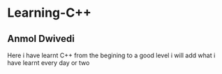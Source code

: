 # Learning-C++
## Anmol Dwivedi
Here i have learnt C++ from the begining to a good level i will add what i have learnt every day or two
